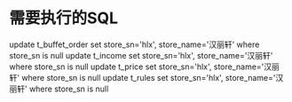 # 需要执行的SQL
update t_buffet_order set store_sn='hlx', store_name='汉丽轩' where store_sn is null
                                                                          update t_income set store_sn='hlx', store_name='汉丽轩' where store_sn is null
                                                                          update t_price set store_sn='hlx', store_name='汉丽轩' where store_sn is null
                                                                          update t_rules set store_sn='hlx', store_name='汉丽轩' where store_sn is null